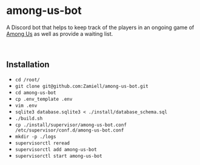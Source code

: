 # among-us-bot

A Discord bot that helps to keep track of the players in an ongoing game of <a href="https://store.steampowered.com/app/945360/Among_Us/">Among Us</a> as well as provide a waiting list.

<br />

## Installation

* `cd /root/`
* `git clone git@github.com:Zamiell/among-us-bot.git`
* `cd among-us-bot`
* `cp .env_template .env`
* `vim .env`
* `sqlite3 database.sqlite3 < ./install/database_schema.sql`
* `./build.sh`
* `cp ./install/supervisor/among-us-bot.conf /etc/supervisor/conf.d/among-us-bot.conf`
* `mkdir -p ./logs`
* `supervisorctl reread`
* `supervisorctl add among-us-bot`
* `supervisorctl start among-us-bot`
